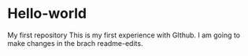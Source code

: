 # Hello-world
My first repository
This is my first experience with GIthub.
I am going to make changes in the brach readme-edits.
